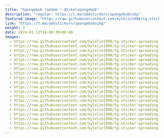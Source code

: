 ```yaml
---
title: "Spongebob random — @tikelspongebob"
description: "regular: https://t.me/addstickers/spongebobnibg"
featured_image: "https://raw.githubusercontent.com/kylelin1998/tg-sticker-spreading-worldwide-images/main/img/098b83a0-71d0-4a7f-a90e-4f1b17a54b61.jpg"
link: "https://t.me/addstickers/spongebobnibg"
weight: 3
date: 2024-01-13T16:00:30+08:00
images:
  - https://raw.githubusercontent.com/kylelin1998/tg-sticker-spreading-worldwide-images/main/img/098b83a0-71d0-4a7f-a90e-4f1b17a54b61.jpg
  - https://raw.githubusercontent.com/kylelin1998/tg-sticker-spreading-worldwide-images/main/img/bf6d9c4f-c2ce-4773-9837-b82fae3fac00.jpg
  - https://raw.githubusercontent.com/kylelin1998/tg-sticker-spreading-worldwide-images/main/img/ec0534e7-159a-43a9-a388-5113a29e1a39.jpg
  - https://raw.githubusercontent.com/kylelin1998/tg-sticker-spreading-worldwide-images/main/img/28a1cffb-b516-44de-9ccd-c65ee0ee5f17.jpg
  - https://raw.githubusercontent.com/kylelin1998/tg-sticker-spreading-worldwide-images/main/img/a3606399-bdef-42e0-86b5-f6dd81d9002a.jpg
  - https://raw.githubusercontent.com/kylelin1998/tg-sticker-spreading-worldwide-images/main/img/0fc56fe9-a86f-48b7-9746-cd16a22564e2.jpg
  - https://raw.githubusercontent.com/kylelin1998/tg-sticker-spreading-worldwide-images/main/img/a59186d0-acb9-4d3e-8891-2b4c0f6896e5.jpg
  - https://raw.githubusercontent.com/kylelin1998/tg-sticker-spreading-worldwide-images/main/img/a8cf125d-1372-436a-b264-b61ab5aed4c6.jpg
  - https://raw.githubusercontent.com/kylelin1998/tg-sticker-spreading-worldwide-images/main/img/427849fc-1b5a-4ce6-8629-0b92ad86420c.jpg
  - https://raw.githubusercontent.com/kylelin1998/tg-sticker-spreading-worldwide-images/main/img/f5bfb184-4312-4bb8-8593-7f074b5319fd.jpg
  - https://raw.githubusercontent.com/kylelin1998/tg-sticker-spreading-worldwide-images/main/img/52c399d3-f1ce-4e03-8873-d01f0ab3a3c9.jpg
  - https://raw.githubusercontent.com/kylelin1998/tg-sticker-spreading-worldwide-images/main/img/8d067d4b-72b9-4308-afc9-9501ccf469e9.jpg
  - https://raw.githubusercontent.com/kylelin1998/tg-sticker-spreading-worldwide-images/main/img/97dba5ea-fa2d-474a-8b13-3923ea0cc05f.jpg
  - https://raw.githubusercontent.com/kylelin1998/tg-sticker-spreading-worldwide-images/main/img/71c0c2f9-cbf9-4afb-9817-bafaeefc2e7f.jpg
  - https://raw.githubusercontent.com/kylelin1998/tg-sticker-spreading-worldwide-images/main/img/9ecff36c-9367-4297-b084-0d58f18adab9.jpg
  - https://raw.githubusercontent.com/kylelin1998/tg-sticker-spreading-worldwide-images/main/img/3c0b741a-f657-463f-83f9-bbc49c7d263a.jpg
  - https://raw.githubusercontent.com/kylelin1998/tg-sticker-spreading-worldwide-images/main/img/fab6e731-a44e-4494-a5d9-f711dd11cbe0.jpg
  - https://raw.githubusercontent.com/kylelin1998/tg-sticker-spreading-worldwide-images/main/img/1590668a-5389-4c0b-8bfa-2e7840ea81bd.jpg
  - https://raw.githubusercontent.com/kylelin1998/tg-sticker-spreading-worldwide-images/main/img/c029c600-d49c-46bc-87cf-b9cd558b7d0f.jpg
  - https://raw.githubusercontent.com/kylelin1998/tg-sticker-spreading-worldwide-images/main/img/cf0d7788-a5f7-4f10-9665-ecb668743eeb.jpg
---
```

